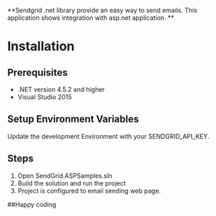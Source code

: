 **Sendgrid .net library provide an easy way to send emails. This application shows integration with asp.net application. **

# Installation

## Prerequisites

- .NET version 4.5.2 and higher
- Visual Studio 2015

##  Setup Environment Variables

Update the development Environment with your SENDGRID_API_KEY.

## Steps

1. Open SendGrid.ASPSamples.sln 
2. Build the solution and run the project
3. Project is configured to email sending web page.

##Happy coding


